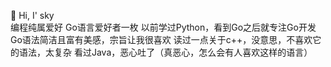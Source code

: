 👋 Hi, I' sky  
编程纯属爱好
Go语言爱好者一枚
以前学过Python，看到Go之后就专注Go开发
Go语法简洁且富有美感，宗旨让我很喜欢
读过一点关于c++，没意思，不喜欢它的语法，太复杂
看过Java，恶心吐了（真恶心，怎么会有人喜欢这样的语言）
